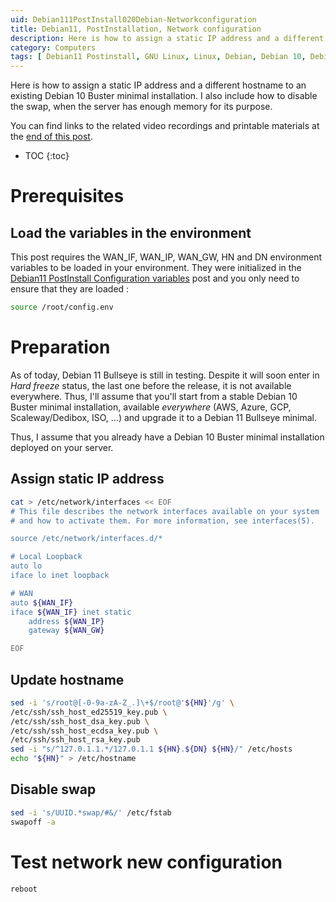 ```yaml
---
uid: Debian111PostInstall020Debian-Networkconfiguration
title: Debian11, PostInstallation, Network configuration
description: Here is how to assign a static IP address and a different hostname to an existing Debian 10 Buster minimal installation. I also include how to disable the swap, when the server has enough memory for its purpose.
category: Computers
tags: [ Debian11 Postinstall, GNU Linux, Linux, Debian, Debian 10, Debian 11, Buster, Bullseye, Server, Installation, Network configuration, Configuration, Swap ]
---
```


Here is how to assign a static IP address and a different hostname to an existing Debian 10 Buster minimal installation. I also include how to disable the swap, when the server has enough memory for its purpose.

You can find links to the related video recordings and printable materials at the [end of this post](#materials-and-links).

* TOC
{:toc}

# Prerequisites

## Load the variables in the environment

This post requires the WAN_IF, WAN_IP, WAN_GW, HN and DN environment variables to be loaded in your environment. They were initialized in the [Debian11 PostInstall Configuration variables](/Debian111PostInstall010Configurationvariables-en/) post and you only need to ensure that they are loaded :
```bash
source /root/config.env
```

# Preparation

As of today, Debian 11 Bullseye is still in testing. Despite it will soon enter in *Hard freeze* status, the last one before the release, it is not available everywhere. Thus, I'll assume that you'll start from a stable Debian 10 Buster minimal installation, available *everywhere* (AWS, Azure, GCP, Scaleway/Dedibox, ISO, ...) and upgrade it to a Debian 11 Bullseye minimal. 

Thus, I assume that you already have a Debian 10 Buster minimal installation deployed on your server.

## Assign static IP address

```bash
cat > /etc/network/interfaces << EOF
# This file describes the network interfaces available on your system
# and how to activate them. For more information, see interfaces(5).

source /etc/network/interfaces.d/*

# Local Loopback
auto lo
iface lo inet loopback

# WAN
auto ${WAN_IF}
iface ${WAN_IF} inet static
    address ${WAN_IP}
    gateway ${WAN_GW}

EOF
```

## Update hostname

``` bash
sed -i 's/root@[-0-9a-zA-Z_.]\+$/root@'${HN}'/g' \
/etc/ssh/ssh_host_ed25519_key.pub \
/etc/ssh/ssh_host_dsa_key.pub \
/etc/ssh/ssh_host_ecdsa_key.pub \
/etc/ssh/ssh_host_rsa_key.pub
sed -i "s/^127.0.1.1.*/127.0.1.1 ${HN}.${DN} ${HN}/" /etc/hosts 
echo "${HN}" > /etc/hostname
```

## Disable swap

``` bash
sed -i 's/UUID.*swap/#&/' /etc/fstab 
swapoff -a
```

# Test network new configuration

``` bash
reboot
```

